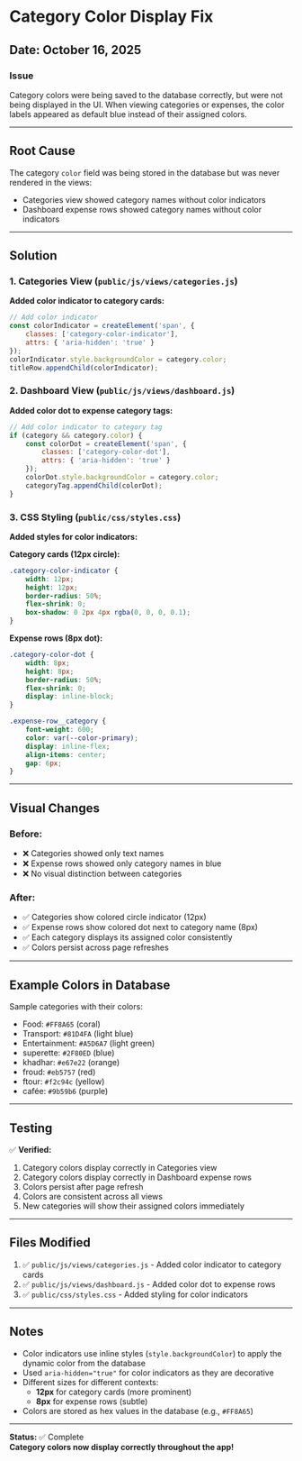 # Category Color Display Fix

## Date: October 16, 2025

### Issue
Category colors were being saved to the database correctly, but were not being displayed in the UI. When viewing categories or expenses, the color labels appeared as default blue instead of their assigned colors.

---

## Root Cause

The category `color` field was being stored in the database but was never rendered in the views:
- Categories view showed category names without color indicators
- Dashboard expense rows showed category names without color indicators

---

## Solution

### 1. **Categories View** (`public/js/views/categories.js`)

**Added color indicator to category cards:**
```javascript
// Add color indicator
const colorIndicator = createElement('span', { 
    classes: ['category-color-indicator'],
    attrs: { 'aria-hidden': 'true' }
});
colorIndicator.style.backgroundColor = category.color;
titleRow.appendChild(colorIndicator);
```

### 2. **Dashboard View** (`public/js/views/dashboard.js`)

**Added color dot to expense category tags:**
```javascript
// Add color indicator to category tag
if (category && category.color) {
    const colorDot = createElement('span', { 
        classes: ['category-color-dot'],
        attrs: { 'aria-hidden': 'true' }
    });
    colorDot.style.backgroundColor = category.color;
    categoryTag.appendChild(colorDot);
}
```

### 3. **CSS Styling** (`public/css/styles.css`)

**Added styles for color indicators:**

**Category cards (12px circle):**
```css
.category-color-indicator {
    width: 12px;
    height: 12px;
    border-radius: 50%;
    flex-shrink: 0;
    box-shadow: 0 2px 4px rgba(0, 0, 0, 0.1);
}
```

**Expense rows (8px dot):**
```css
.category-color-dot {
    width: 8px;
    height: 8px;
    border-radius: 50%;
    flex-shrink: 0;
    display: inline-block;
}

.expense-row__category {
    font-weight: 600;
    color: var(--color-primary);
    display: inline-flex;
    align-items: center;
    gap: 6px;
}
```

---

## Visual Changes

### Before:
- ❌ Categories showed only text names
- ❌ Expense rows showed only category names in blue
- ❌ No visual distinction between categories

### After:
- ✅ Categories show colored circle indicator (12px)
- ✅ Expense rows show colored dot next to category name (8px)
- ✅ Each category displays its assigned color consistently
- ✅ Colors persist across page refreshes

---

## Example Colors in Database

Sample categories with their colors:
- Food: `#FF8A65` (coral)
- Transport: `#81D4FA` (light blue)
- Entertainment: `#A5D6A7` (light green)
- superette: `#2F80ED` (blue)
- khadhar: `#e67e22` (orange)
- froud: `#eb5757` (red)
- ftour: `#f2c94c` (yellow)
- cafée: `#9b59b6` (purple)

---

## Testing

✅ **Verified:**
1. Category colors display correctly in Categories view
2. Category colors display correctly in Dashboard expense rows
3. Colors persist after page refresh
4. Colors are consistent across all views
5. New categories will show their assigned colors immediately

---

## Files Modified

1. ✅ `public/js/views/categories.js` - Added color indicator to category cards
2. ✅ `public/js/views/dashboard.js` - Added color dot to expense rows
3. ✅ `public/css/styles.css` - Added styling for color indicators

---

## Notes

- Color indicators use inline styles (`style.backgroundColor`) to apply the dynamic color from the database
- Used `aria-hidden="true"` for color indicators as they are decorative
- Different sizes for different contexts:
  - **12px** for category cards (more prominent)
  - **8px** for expense rows (subtle)
- Colors are stored as hex values in the database (e.g., `#FF8A65`)

---

**Status:** ✅ Complete  
**Category colors now display correctly throughout the app!**
